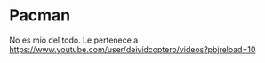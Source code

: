 # Pacman
No es mio del todo. Le pertenece a https://www.youtube.com/user/deividcoptero/videos?pbjreload=10
